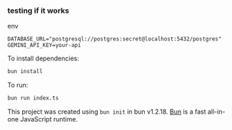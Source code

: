 ### testing if it works

env

```
DATABASE_URL="postgresql://postgres:secret@localhost:5432/postgres"
GEMINI_API_KEY=your-api

```

To install dependencies:

```bash
bun install
```

To run:

```bash
bun run index.ts
```

This project was created using `bun init` in bun v1.2.18. [Bun](https://bun.sh) is a fast all-in-one JavaScript runtime.
